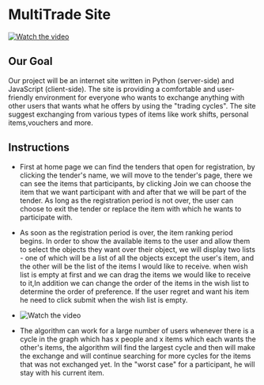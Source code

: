 # MultiTrade Site 

[![Watch the video](https://i.imgur.com/jm6p70b.jpeg)](https://streamable.com/t47ijc)

##  Our Goal

Our project will be an internet site written in Python (server-side) and JavaScript (client-side).
The site is providing a comfortable and user-friendly environment for everyone who wants to exchange anything with other users that wants what he offers by using the "trading cycles".
The site suggest exchanging from various types of items like work shifts, personal items,vouchers and more.
 
 ##  Instructions

+ First at home page we can find the tenders that open for registration, by clicking the tender's name, we will move to the tender's page, there we can see the items that participants, by clicking Join we can choose the item that we want participant with and after that we will be part of the tender.
As long as the registration period is not over, the user can choose to exit the tender or replace the item with which he wants to participate with.

+ As soon as the registration period is over, the item ranking period begins.
In order to show the available items to the user and allow them to select the objects they want over their object, we will display two lists - one of which will be a list of all the objects except the user's item, and the other will be the list of the items  I would like to receive. when wish list is empty at first and we can drag the items we would like to  receive to it,In addition we can change the order of the items in the wish list to determine the order of preference.
If the user regret and want his item he need to click submit when the wish list is empty.

+ ![Watch the video](https://thumbs.gfycat.com/CapitalDimpledHoneyeater-size_restricted.gif) 

+ The algorithm can work for a large number of users whenever there is a cycle in the graph which has x people and x items which each wants the other's items, the algorithm will find the largest cycle and then will make the exchange and will continue searching for more cycles for the items that was not exchanged yet. In the "worst case" for a participant, he will stay with his current item.
